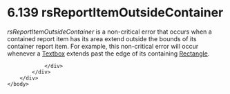 <html dir="LTR" xmlns:mshelp="http://msdn.microsoft.com/mshelp" xmlns:ddue="http://ddue.schemas.microsoft.com/authoring/2003/5" xmlns:xlink="http://www.w3.org/1999/xlink" xmlns:tool="http://www.microsoft.com/tooltip">
    <head>
        <meta http-equiv="Content-Type" content="text/html; CHARSET=utf-8"></meta>
        <meta name="save" content="history"></meta>
        <title>6.139 rsReportItemOutsideContainer</title>
        <xml>
            <mshelp:toctitle title="6.139 rsReportItemOutsideContainer"></mshelp:toctitle>
            <mshelp:rltitle title="[MS-RDL]: rsReportItemOutsideContainer"></mshelp:rltitle>
            <mshelp:keyword index="A" term="ff7f41c4-b71f-427f-b392-beb5466f9b9e"></mshelp:keyword>
            <mshelp:attr name="DCSext.ContentType" value="open specification"></mshelp:attr>
            <mshelp:attr name="AssetID" value="ff7f41c4-b71f-427f-b392-beb5466f9b9e"></mshelp:attr>
            <mshelp:attr name="TopicType" value="kbRef"></mshelp:attr>
            <mshelp:attr name="DCSext.Title" value="[MS-RDL]: rsReportItemOutsideContainer" />
        </xml>
    </head>
    <body>
        <div id="header">
            <h1 class="heading">6.139 rsReportItemOutsideContainer</h1>
        </div>
        <div id="mainSection">
            <div id="mainBody">
                <div id="allHistory" class="saveHistory"></div>
                <div id="sectionSection0" class="section" name="collapseableSection">
                    

<p><i>rsReportItemOutsideContainer</i> is a non-critical error
that occurs when a contained report item has its area extend outside the bounds
of its container report item. For example, this non-critical error will occur
whenever a <a href="469d0032-b5ec-43d9-ab36-d3a88b9cc1f6.htm">Textbox</a>
extends past the edge of its containing <a href="e36a41ea-aeaf-45cc-969e-8ab1e380882c.htm">Rectangle</a>.</p>


                </div>
            </div>
        </div>
    </body>
</html>
